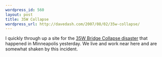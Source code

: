 ```yaml
--- 
wordpress_id: 560
layout: post
title: 35W Collapse
wordpress_url: http://davedash.com/2007/08/02/35w-collapse/
---
```

I quickly through up a site for the [35W Bridge Collapse disaster](http://35wcollapse.info/) that happened in Minneapolis yesterday.  We live and work near here and are somewhat shaken by this incident.
